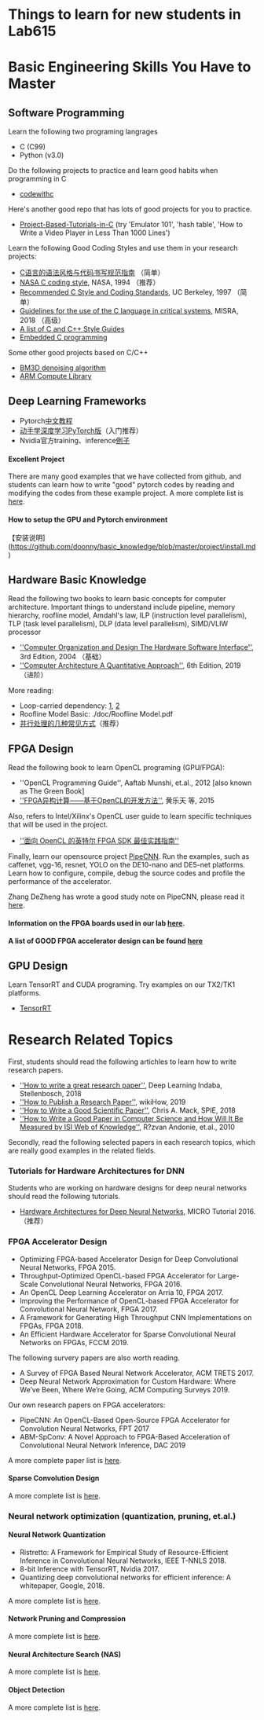 # Things to learn for new students in Lab615

# Basic Engineering Skills You Have to Master

## Software Programming

Learn the following two programing langrages

* C (C99)
* Python (v3.0)

Do the following projects to practice and learn good habits when programming in C

* [codewithc](https://www.codewithc.com/c-projects-with-source-code/)

Here's another good repo that has lots of good projects for you to practice.

* [Project-Based-Tutorials-in-C](https://github.com/rby90/Project-Based-Tutorials-in-C) (try 'Emulator 101', 'hash table', 'How to Write a Video Player in Less Than 1000 Lines')

Learn the following Good Coding Styles and use them in your research projects:

* [C语言的语法风格与代码书写规范指南](https://www.ctolib.com/topics-55863.html) （简单）
* [NASA C coding style](http://mechatronics.me.wisc.edu/labresources/DataSheets/NASA-GSFC_C_Programming_Styles-94-003.pdf), NASA, 1994 （推荐）
* [Recommended C Style and Coding Standards](https://www.maultech.com/chrislott/resources/cstyle/indhill-cstyle.pdf), UC Berkeley, 1997 （简单）
* [Guidelines for the use of the C language in critical systems](http://caxapa.ru/thumbs/468328/misra-c-2004.pdf), MISRA, 2018 （高级）
* [A list of C and C++ Style Guides](https://www.maultech.com/chrislott/resources/cstyle/)
* [Embedded C programming](http://www.eng.auburn.edu/~nelson/courses/elec3040_3050/C%20programming%20for%20embedded%20system%20applications.pdf)

Some other good projects based on C/C++

* [BM3D denoising algorithm](https://github.com/20logTom/BM3D)
* [ARM Compute Library](https://github.com/ARM-software/ComputeLibrary)

## Deep Learning Frameworks

* Pytorch[中文教程](https://github.com/zergtant/pytorch-handbook)
* [动手学深度学习PyTorch版](https://github.com/ShusenTang/Dive-into-DL-PyTorch)（入门推荐）
* Nvidia官方training、inference[例子](https://github.com/NVIDIA/DeepLearningExamples/tree/master/PyTorch/Classification/ConvNets)

#### Excellent Project

There are many good examples that we have collected from github, and students can learn how to write "good" pytorch codes by reading and modifying the codes from these example project. A more complete list is [here](https://github.com/doonny/basic_knowledge/blob/master/project/project.md).

#### How to setup the GPU and Pytorch environment

【安装说明](https://github.com/doonny/basic_knowledge/blob/master/project/install.md)

## Hardware Basic Knowledge

Read the following two books to learn basic concepts for computer architecture. Important things to understand include pipeline, memory hierarchy, roofline model, Amdahl's law, ILP (instruction level parallelism), TLP (task level parallelism), DLP (data level parallelism), SIMD/VLIW processor

* [''Computer Organization and Design The Hardware Software Interface''](http://home.ustc.edu.cn/~louwenqi/reference_books_tools/Computer_Organization_and_Design_3Rd.pdf), 3rd Edition, 2004 （基础）
* [''Computer Architecture A Quantitative Approach''](https://book.douban.com/subject/6795919/), 6th Edition, 2019 （进阶）

More reading:

* Loop-carried dependency: [1](https://www.cs.utexas.edu/~lin/cs380c/handout27.pdf), [2](https://people.engr.ncsu.edu/efg/506/s10/www/lectures/notes/lec5.pdf)
* Roofline Model Basic: ./doc/Roofline Model.pdf
* [并行处理的几种常见方式](http://www.inf.ed.ac.uk/teaching/courses/pa/Notes/lecture02-types.pdf)（推荐）



## FPGA Design

Read the following book to learn OpenCL programing (GPU/FPGA):

* ''OpenCL Programming Guide'', Aaftab Munshi, et.al., 2012  [also known as The Green Book]
* [''FPGA异构计算——基于OpenCL的开发方法''](https://baike.baidu.com/item/FPGA%E5%BC%82%E6%9E%84%E8%AE%A1%E7%AE%97%E2%80%94%E2%80%94%E5%9F%BA%E4%BA%8EOpenCL%E7%9A%84%E5%BC%80%E5%8F%91%E6%96%B9%E6%B3%95), 黄乐天 等, 2015

Also, refers to Intel/Xilinx's OpenCL user guide to learn specific techniques that will be used in the project.

*  [''面向 OpenCL 的英特尔 FPGA SDK 最佳实践指南''](https://www.intel.cn/content/www/cn/zh/programmable/products/design-software/embedded-software-developers/opencl/support.html)

Finally, learn our opensource project [PipeCNN](https://github.com/doonny/PipeCNN). Run the examples, such as caffenet, vgg-16, resnet, YOLO on the DE10-nano and DE5-net platforms. Learn how to configure, compile, debug the source codes and profile the performance of the accelerator.

Zhang DeZheng has wrote a good study note on PipeCNN, please read it [here](https://github.com/doonny/basic_knowledge/blob/master/PipeCNN_note.md).


#### Information on the FPGA boards used in our lab [here](https://github.com/doonny/basic_knowledge/blob/master/fpga/fpga.md).

#### A list of GOOD FPGA accelerator design can be found [here]()

## GPU Design

Learn TensorRT and CUDA programing. Try examples on our TX2/TK1 platforms.

* [TensorRT](https://developer.nvidia.com/tensorrt)



# Research Related Topics

First, students should read the following artichles to learn how to write research papers.

* [''How to write a great research paper''](http://www.sohu.com/a/254967611_473283), Deep Learning Indaba, Stellenbosch, 2018
* [''How to Publish a Research Paper''](https://www.wikihow.com/Publish-a-Research-Paper), wikiHow, 2019
* [''How to Write a Good Scientific Paper''](https://spie.org/samples/9781510619142.pdf), Chris A. Mack, SPIE, 2018
* [''How to Write a Good Paper in Computer Science and How Will It Be Measured by ISI Web of Knowledge''](http://univagora.ro/jour/index.php/ijccc/article/view/2493), R?zvan Andonie, et.al., 2010

Secondly, read the following selected papers in each research topics, which are really good examples in the related fields.


### Tutorials for Hardware Architectures for DNN

Students who are working on hardware designs for deep neural networks should read the following tutorials.

* [Hardware Architectures for Deep Neural Networks](http://eyeriss.mit.edu/tutorial.html), MICRO Tutorial 2016. （推荐）

### FPGA Accelerator Design

* Optimizing FPGA-based Accelerator Design for Deep Convolutional Neural Networks, FPGA 2015.
* Throughput-Optimized OpenCL-based FPGA Accelerator for Large-Scale Convolutional Neural Networks, FPGA 2016.
* An OpenCL Deep Learning Accelerator on Arria 10, FPGA 2017.
* Improving the Performance of OpenCL-based FPGA Accelerator for Convolutional Neural Network, FPGA 2017.
* A Framework for Generating High Throughput CNN Implementations on FPGAs, FPGA 2018.
* An Efficient Hardware Accelerator for Sparse Convolutional Neural Networks on FPGAs, FCCM 2019.

The following survery papers are also worth reading.

* A Survey of FPGA Based Neural Network Accelerator, ACM TRETS 2017.
* Deep Neural Network Approximation for Custom Hardware: Where We’ve Been, Where We’re Going, ACM Computing Surveys 2019.

Our own research papers on FPGA accelerators:

* PipeCNN: An OpenCL-Based Open-Source FPGA Accelerator for Convolution Neural Networks, FPT 2017
* ABM-SpConv: A Novel Approach to FPGA-Based Acceleration of Convolutional Neural Network Inference, DAC 2019


A more complete paper list is [here](https://github.com/doonny/basic_knowledge/blob/master/paper/fpga.md).


#### Sparse Convolution Design


A more complete list is [here](https://github.com/doonny/basic_knowledge/blob/master/paper/sparse.md).


### Neural network optimization (quantization, pruning, et.al.)

#### Neural Network Quantization

* Ristretto: A Framework for Empirical Study of Resource-Efficient Inference in Convolutional Neural Networks, IEEE T-NNLS 2018.
* 8-bit Inference with TensorRT, Nvidia 2017.
* Quantizing deep convolutional networks for efficient inference: A whitepaper, Google, 2018.

A more complete list is [here](https://github.com/doonny/basic_knowledge/blob/master/paper/quantization.md).

#### Network Pruning and Compression

A more complete list is [here](https://github.com/doonny/basic_knowledge/blob/master/paper/pruning.md).

#### Neural Architecture Search (NAS)

A more complete list is [here](https://github.com/doonny/basic_knowledge/blob/master/paper/NAS.md).

#### Object Detection

A more complete list is [here](https://github.com/doonny/basic_knowledge/blob/master/paper/object_detection.md).
